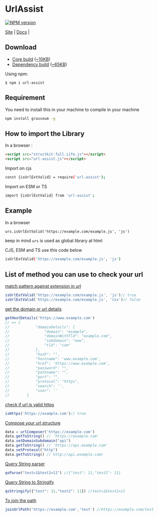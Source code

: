 # UrlAssist
[![NPM version][npm-image]][npm-url] 

[Site](https://urlassist.codehyouka.xyz/) |
[Docs](https://urlassist.codehyouka.xyz/docs) |

## Download

 * [Core build](https://raw.githubusercontent.com/compts/url-assist/main/dist/web/url-assist.js) ([~10KB](https://raw.githubusercontent.com/compts/url-assist/main/dist/web/url-assist.js))
 * [Dependency build](https://raw.githubusercontent.com/compts/structkit/main/dist/web/structkit-full.iife.js)  ([~65KB](https://raw.githubusercontent.com/compts/structkit/main/dist/web/structkit-full.iife.js))

Using npm:
```shell
$ npm i url-assist
```
## Requirement
You need to install this in your machine to compile in your machine
```bash
npm install grasseum -g
```


## How to import the Library

In a browser :
```html
<script src="structkit-full.iife.js"></script>
<script src="url-assist.js"></script>
```

Import on cjs
```bash
const {isUrlExtValid} = require('url-assist');

```

Import on ESM or TS
```bash
import {isUrlExtValid} from 'url-assist';

```

## Example

In a browser
```html
urs.isUrlExtValid('https://example.com/example.js', 'js')
```
keep in mind `urs` is used as global library at html


CJS, ESM and TS use this code below
```bash
isUrlExtValid('https://example.com/example.js', 'js')

```

[npm-url]: https://www.npmjs.com/package/url-assist
[npm-image]: https://img.shields.io/badge/url_assist-1.1.0-brightgreen

## List of method you can use to check your url

[match pattern against extension in url](#match-pattern-extension-url)
``` javascript
isUrlExtValid('https://example.com/example.js', 'js')// true
isUrlExtValid('https://example.com/example.js', 'css')// false
```
[get the domain or url details](#get-domain-details)
``` javascript
getHostDetails('https://www.example.com')
// => {
//            "domainDetails": {
//                "domain": "example",
//                "domainWithTld": "example.com",
//                "subdomain": "www",
//                "tld": "com"
//            },
//            "hash": "",
//            "hostname": 'www.example.com',
//            "href": 'https://www.example.com',
//            "password": "",
//            "pathname": "",
//            "port": "",
//            "protocol": "https",
//            "search": '',
//            "user": ''
//        }
```

[check if url is valid https](#check-valid-https)
``` javascript
isHttps('https://example.com')// true
```

[Compose your url structure](#check-valid-https)
``` javascript
data = urlComposer('https://example.com')  
data.getToString() // 'https://example.com'
data.setDomainSubdomain("api")
data.getToString() // 'https://api.example.com'
data.setProtocol("http")
data.getToString() // http://api.example.com/

```

[Query String parser](#query-string-parser)
``` javascript
qsParse("test=1&test2=11") //{"test": 11,"test2": 11}

```

[Query String to Stringify](#query-string-stringify)
``` javascript
qsStringify({"test": 11,"test2": 11}) //test=1&test2=11

```

[To join the path](#to-join-path)
``` javascript
joinUrlPath('https://example.com','test') //https://example.com/test

```
